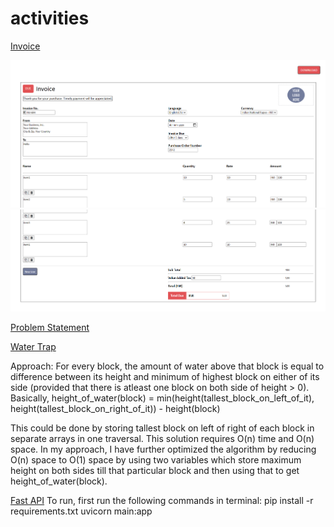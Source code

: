 # activities

<ins>Invoice</ins>

![invoice1](https://github.com/chirag2506/activities/blob/main/images/invoice1.png)
![invoice2](https://github.com/chirag2506/activities/blob/main/images/invoice2.png)

<ins>Problem Statement</ins>

<ins>Water Trap</ins>

Approach: For every block, the amount of water above that block is equal to difference between its height and minimum of highest block on either of its side (provided that there is atleast one block on both side of height > 0). Basically, 
height_of_water(block) = min(height(tallest_block_on_left_of_it), height(tallest_block_on_right_of_it)) - height(block)

This could be done by storing tallest block on left of right of each block in separate arrays in one traversal. This solution requires O(n) time and O(n) space.
In my approach, I have further optimized the algorithm by reducing O(n) space to O(1) space by using two variables which store maximum height on both sides till that particular block and then using that to get height_of_water(block).

<ins>Fast API</ins>
To run, first run the following commands in terminal:
pip install -r requirements.txt
uvicorn main:app